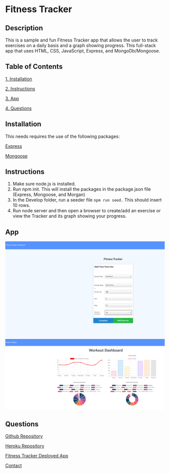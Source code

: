 # Fitness Tracker

 ## Description 
  This is a sample and fun Fitness Tracker app that allows the user to track exercises on a daily basis and a graph showing progress. This full-stack app that uses HTML, CSS, JavaScript, Express, and MongoDb/Mongoose.

  ## Table of Contents
  [1.  Installation](##Installation) 

  [2.  Instructions](##Instructions)

  [3.  App](##App)
  
  [4.  Questions](##Questions)

## Installation
  This needs requires the use of the following packages:

  [Express](https://www.npmjs.com/package/express)

  [Mongoose](https://www.npmjs.com/package/mongoose)


## Instructions

  1.    Make sure node.js is installed.
  2.    Run npm init.  This will install the packages in the package.json file (Express, Mongoose, and Morgan)
  3.    In the Develop folder, run a seeder file `npm run seed.`  This should insert 10 rows.
  4.    Run node server and then open a browser to create/add an exercise or view the Tracker and its graph showing your progress.



## App 

  ![Fitness Tracker1](./public/fitness1.png)
  ![Fitness Tracker2](./public/fitness2.png)

## Questions

  [Github Repository](https://github.com/kurt-austin/fitnessTracker)

  [Heroku Repository](https://git.heroku.com/lit-cove-49302.git)

  [Fitness Tracker Deployed App](https://lit-cove-49302.herokuapp.com/)

  [Contact](kurt.austin@gmail.com)
